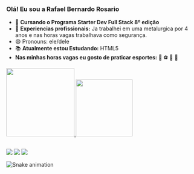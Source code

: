 ### Olá! Eu sou a Rafael Bernardo Rosario




- 🌱 <strong> Cursando o  Programa Starter Dev Full Stack 8º edição </strong> 
- 💼 <strong> Experiencias profissionais:</strong> Ja trabalhei em uma metalurgica por 4 anos e nas horas vagas trabalhava como segurança.
- 😄 Pronouns: ele/dele
- 📚 <strong> Atualmente estou Estudando:</strong> HTML5 
- <strong> Nas minhas horas vagas eu gosto de praticar esportes:</strong> 🏀 ⚽ 🏈 🥋


<div>
  <a href="https://beacons.ai/bernardo-rafa">
  <img height="180em" src="https://github-readme-stats.vercel.app/api?username=bernardo-rafa&show_icons=true&theme=dark&include_all_commits=true&count_private=true"/>
  <img height="150em" src="https://github-readme-stats.vercel.app/api/top-langs/?username=bernardo-rafa&layout=compact&langs_count=16&theme=dark"/>
</div>
  

  
</div>
  
##
 
  <div>
  <a href="https://instagram.com/rafa_bernado" target="_blank"><img src="https://img.shields.io/badge/-Instagram-%23E4405F?style=for-the-badge&logo=instagram&logoColor=white" target="_blank"></a>
  <a href = "mailto:rafa02bernardo@gmail.com"><img src="https://img.shields.io/badge/Gmail-D14836?style=for-the-badge&logo=gmail&logoColor=white" target="_blank"></a>
  <a href="https://www.linkedin.com/in/rafael-bernardo-45875016a" target="_blank"><img src="https://img.shields.io/badge/-LinkedIn-%230077B5?style=for-the-badge&logo=linkedin&logoColor=white" target="_blank"></a>   
  
</div>

![Snake animation](https://github.com/rafaballerini2/rafaballerini2/blob/output/github-contribution-grid-snake.svg)
